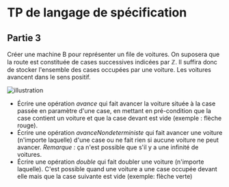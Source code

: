 TP de langage de spécification
==============================

Partie 3
--------

Créer une machine B pour représenter un file de voitures. On suposera que la route est constituée de cases successives indicées par *ℤ*. Il suffira donc de stocker l'ensemble des cases occupées par une voiture. Les voitures avancent dans le sens positif.

![illustration](/m1ls/ext/voitures.svg)

- Écrire une opération *avance* qui fait avancer la voiture située à la case passée en paramètre d'une case, en mettant en pré-condition que la case contient un voiture et que la case devant est vide (exemple : flèche rouge).
- Écrire une opération *avanceNondeterministe* qui fait avancer une voiture (n'importe laquelle) d'une case ou ne fait rien si aucune voiture ne peut avancer. *Remarque :* ça n'est possible que s'il y a une infinité de voitures.
- Écrire une opération *double* qui fait doubler une voiture (n'importe laquelle). C'est possible quand une voiture a une case occupée devant elle mais que la case suivante est vide (exemple: flèche verte)